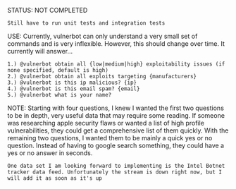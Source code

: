 
STATUS: 
	NOT COMPLETED
	
	Still have to run unit tests and integration tests

USE:
	Currently, vulnerbot can only understand a very small set of commands and is very inflexible. However, this should
	change over time. It currently will answer...
	
	1.) @vulnerbot obtain all {low|medium|high} exploitability issues (if none specified, default is high)
	2.) @vulnerbot obtain all exploits targeting {manufacturers}
	3.) @vulnerbot is this ip malicious? {ip}
	4.) @vulnerbot is this email spam? {email}
	5.) @vulnerbot what is your name? 


NOTE:
	Starting with four questions, I knew I wanted the first two questions to be in depth, very useful data that may require some reading. 
	If someone was researching apple security flaws or wanted a list of high profile vulnerabilities, they could get a comprehensive list 
	of them quickly. With the remaining two questions, I wanted them to be mainly a quick yes or no question. Instead of having to google 
	search something, they could have a yes or no answer in seconds. 

	One data set I am looking forward to implementing is the Intel Botnet tracker data feed. Unfortunately the stream is down right now, but I 
	will add it as soon as it's up

 
